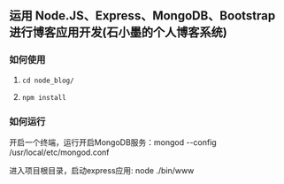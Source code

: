 ﻿
## 运用 Node.JS、Express、MongoDB、Bootstrap 进行博客应用开发(石小墨的个人博客系统)


### 如何使用

1. `cd node_blog/`

2. `npm install`

### 如何运行

开启一个终端，运行开启MongoDB服务：mongod --config /usr/local/etc/mongod.conf

进入项目根目录，启动express应用: node ./bin/www
